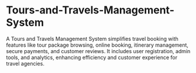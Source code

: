# Tours-and-Travels-Management-System
A Tours and Travels Management System simplifies travel booking with features like tour package browsing, online booking, itinerary management, secure payments, and customer reviews. It includes user registration, admin tools, and analytics, enhancing efficiency and customer experience for travel agencies.

